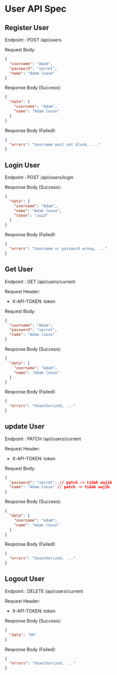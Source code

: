 # User API Spec

## Register User

Endpoint : POST /api/users

Request Body:

```json
{
  "username": "Adam",
  "password": "secret",
  "name": "Adam loose"
}
```

Response Body (Success):

```json
{
  "data": {
    "username": "Adam",
    "name": "Adam loose"
  }
}
```

Response Body (Failed):

```json
{
  "errors": "Username must not blank, ..."
}
```

## Login User

Endpoint : POST /api/users/login

Response Body (Success):

```json
{
  "data": {
    "username": "Adam",
    "name": "Adam loose",
    "token": "uuid"
  }
}
```

Response Body (Failed):

```json
{
  "errors": "Username or password wrong, ..."
}
```

## Get User

Endpoint : GET /api/users/current

Request Header:

- X-API-TOKEN: token

Request Body:

```json
{
  "username": "Adam",
  "password": "secret",
  "name": "Adam loose"
}
```

Response Body (Success):

```json
{
  "data": {
    "username": "Adam",
    "name": "Adam loose"
  }
}
```

Response Body (Failed):

```json
{
  "errors": "Unauthorized, ..."
}
```

## update User

Endpoint : PATCH /api/users/current

Request Header:

- X-API-TOKEN: token

Request Body:

```json
{
  "password": "secret", // patch -> tidak wajib
  "name": "Adam loose" // patch -> tidak wajib
}
```

Response Body (Success):

```json
{
  "data": {
    "username": "Adam",
    "name": "Adam loose"
  }
}
```

Response Body (Failed):

```json
{
  "errors": "Unauthorized, ..."
}
```

## Logout User

Endpoint : DELETE /api/users/current

Request Header:

- X-API-TOKEN: token

Response Body (Success):

```json
{
  "data": "OK"
}
```

Response Body (Failed):

```json
{
  "errors": "Unauthorized, ..."
}
```
